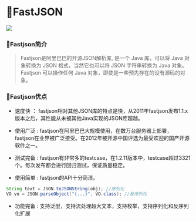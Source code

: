 # :beginner:FastJSON

![](http://www.runoob.com/wp-content/uploads/2018/09/fastjson.jpg)

### :trident:Fastjson简介 ###

>Fastjson是阿里巴巴的开源JSON解析库, 是一个 Java 库，可以将 Java 对象转换为 JSON 格式，当然它也可以将 JSON 字符串转换为 Java 对象。Fastjson 可以操作任何 Java 对象，即使是一些预先存在的没有源码的对象。

### :trident:Fastjson优点 ###

 * 速度快 ： fastjson相对其他JSON库的特点是快，从2011年fastjson发布1.1.x版本之后，其性能从未被其他Java实现的JSON库超越。
 
 * 使用广泛 : fastjson在阿里巴巴大规模使用，在数万台服务器上部署，fastjson在业界被广泛接受。在2012年被开源中国评选为最受欢迎的国产开源软件之一。
 
 * 测试完备 : fastjson有非常多的testcase，在1.2.11版本中，testcase超过3321个。每次发布都会进行回归测试，保证质量稳定。
 
 * 使用简单 : fastjson的API十分简洁。
 
```java
String text = JSON.toJSONString(obj); //序列化
VO vo = JSON.parseObject("{...}", VO.class); //反序列化
```

 * 功能完备 : 支持泛型，支持流处理超大文本，支持枚举，支持序列化和反序列化扩展
